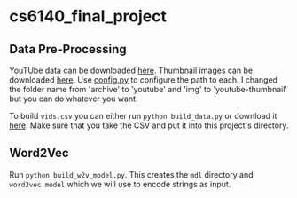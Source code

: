 # cs6140_final_project

## Data Pre-Processing

YouTUbe data can be downloaded [here](https://www.kaggle.com/datasnaek/youtube-new/download). Thumbnail images can be downloaded [here](https://www.kaggle.com/kamalhaddad/thumbnail-images/download). Use [config.py](./config.py) to configure the path to each. I changed the folder name from 'archive' to 'youtube' and 'img' to 'youtube-thumbnail' but you can do whatever you want.

To build `vids.csv` you can either run `python build_data.py` or download it [here](https://www.kaggle.com/kamalhaddad/vidswithencoding/download). Make sure that you take the CSV and put it into this project's directory.

## Word2Vec

Run `python build_w2v_model.py`. This creates the `mdl` directory and `word2vec.model` which we will use to encode strings as input.